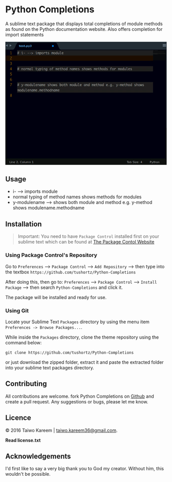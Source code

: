 # Python Completions

A sublime text package that displays total completions of module methods as found on the Python documentation website. Also offers completion for import statements


![preview](preview.gif)

## Usage

* i- --> imports module
* normal typing of method names shows methods for modules
* y-modulename --> shows both module and method e.g. y-method shows modulename.methodname


## Installation
> Important: You need to have `Package Control` installed first on your sublime text which can be found at [The Package Contol Website](http://packagecontrol.io)

### Using Package Control's Repository

Go to `Preferences` --> `Package Control` --> `Add Repository` --> then type into the textbox `https://github.com/tushortz/Python-Completions`

After doing this, then go to: `Preferences` --> `Package Control` --> `Install Package` --> then search `Python-Completions` and click it.

The package will be installed and ready for use.


### Using Git

Locate your Sublime Text `Packages` directory by using the menu item `Preferences -> Browse Packages...`.

While inside the `Packages` directory, clone the theme repository using the command below:

    git clone https://github.com/tushortz/Python-Completions

or just download the zipped folder, extract it and paste the extracted folder into your sublime text packages directory.



## Contributing

All contributions are welcome. fork Python Completions on [Github](https://github.com/tushortz/Python-Completions) and create a pull request. Any suggestions or bugs, please let me know.

## Licence

© 2016 Taiwo Kareem | taiwo.kareem36@gmail.com.

**Read license.txt**

## Acknowledgements

I'd first like to say a very big thank you to God my creator. Without him, this wouldn't be possible.
